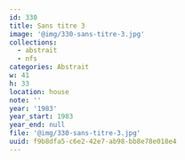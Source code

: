 ```yaml
---
id: 330
title: Sans titre 3
image: '@img/330-sans-titre-3.jpg'
collections:
  - abstrait
  - nfs
categories: Abstrait
w: 41
h: 33
location: house
note: ''
year: '1983'
year_start: 1983
year_end: null
file: '@img/330-sans-titre-3.jpg'
uuid: f9b8dfa5-c6e2-42e7-ab98-bb8e78e018e4
---
```


